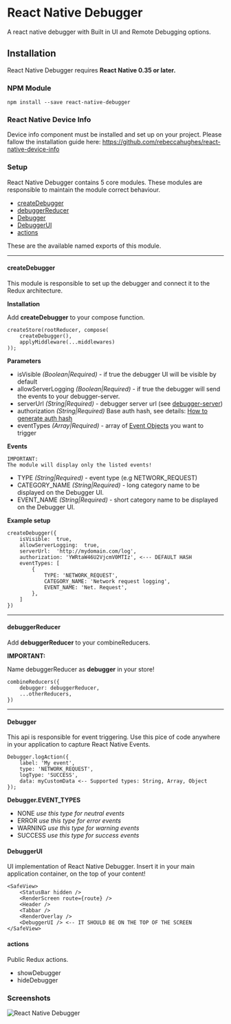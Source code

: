 
# React Native Debugger

A react native debugger with Built in UI and Remote Debugging options.

## Installation

React Native Debugger requires **React Native 0.35 or later.**

### NPM Module

`npm install --save react-native-debugger`

### React Native Device Info
Device info component must be installed and set up on your project.
Please fallow the installation guide here:
https://github.com/rebeccahughes/react-native-device-info

### Setup

React Native Debugger contains 5 core modules. These modules are responsible to maintain the module correct behaviour. 

- [createDebugger](#createdebugger)
- [debuggerReducer](#debuggerReducer)
- [Debugger](#debugger)
- [DebuggerUI](#debuggerui)
- [actions](#actions)

These are the available named exports of this module.

---
#### createDebugger
This module is responsible to set up the debugger and connect it to the Redux architecture.

**Installation**

Add **createDebugger** to your compose function.
```
createStore(rootReducer, compose(
	createDebugger(),
	applyMiddleware(...middlewares)
));
```

**Parameters**

- isVisible *(Boolean|Required)*  - if true the debugger UI will be visible by default
- allowServerLogging *(Boolean|Required)* - if true the debugger will send the events to your debugger-server.
- serverUrl *(String|Required)* - debugger server url (see [debugger-server](https://github.com/istvanmakary/react-debugger-server))
- authorization *(String|Required)* Base auth hash, see details: [How to generate auth hash](https://github.com/istvanmakary/react-debugger-server#hashgeneration)
- eventTypes *(Array|Required)* - array of [Event Objects](#Events) you want to trigger

**Events**

```
IMPORTANT:
The module will display only the listed events!
```

- TYPE *(String|Required)* - event type (e.g NETWORK_REQUEST)
- CATEGORY_NAME *(String|Required)* - long category  name to be displayed on the Debugger UI.
- EVENT_NAME *(String|Required)* - short category  name to be displayed on the Debugger UI.

**Example setup**

```
createDebugger({
	isVisible:  true,
	allowServerLogging:  true,
	serverUrl:  'http://mydomain.com/log',
  	authorization: 'YWRtaW46U2VjcmV0MTIz', <--- DEFAULT HASH
	eventTypes: [
		{
			TYPE: 'NETWORK_REQUEST',
			CATEGORY_NAME: 'Network request logging',
			EVENT_NAME: 'Net. Request',
		},
	]
})
```
---
#### debuggerReducer

Add **debuggerReducer** to your combineReducers.

**IMPORTANT:**

Name debuggerReducer as **debugger** in your store!

```
combineReducers({
	debugger: debuggerReducer,
	...otherReducers,
})
```
---
#### Debugger

This api is responsible for event triggering. Use this pice of code anywhere in your application to capture React Native Events.

```
Debugger.logAction({
	label: 'My event', 
	type: 'NETWORK_REQUEST',
	logType: 'SUCCESS',
	data: myCustomData <-- Supported types: String, Array, Object
});
```

**Debugger.EVENT_TYPES**
- NONE *use this type for neutral events*
- ERROR *use this type for error events*
- WARNING *use this type for warning events*
- SUCCESS *use this type for success events*

#### DebuggerUI
UI implementation of React Native Debugger. Insert it in your main application container, on the top of your content!

```
<SafeView>
	<StatusBar hidden />
	<RenderScreen route={route} />
	<Header />
	<Tabbar />
	<RenderOverlay />
	<DebuggerUI /> <-- IT SHOULD BE ON THE TOP OF THE SCREEN
</SafeView>
```

#### actions
Public Redux actions.
- showDebugger
- hideDebugger

### Screenshots

![React Native Debugger](http://makary.hu/debuggerui.jpeg)
